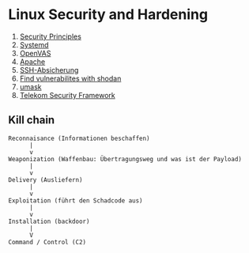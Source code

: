 # Linux Security and Hardening 

  1. [Security Principles](security-principles.md)
  1. [Systemd](systemd.md) 
  1. [OpenVAS](openvas.md)
  1. [Apache](apache.md) 
  1. [SSH-Absicherung](ssh.md) 
  1. [Find vulnerabilites with shodan](shodan.io) 
  1. [umask](umask.md) 
  1. [Telekom Security Framework](telekom.md)

  
## Kill chain 

```
Reconnaisance (Informationen beschaffen)
      |
      v
Weaponization (Waffenbau: Übertragungsweg und was ist der Payload)
      |
      v
Delivery (Ausliefern) 
      |
      v 
Exploitation (führt den Schadcode aus) 
      |
      v
Installation (backdoor) 
      |
      V
Command / Control (C2) 
```




